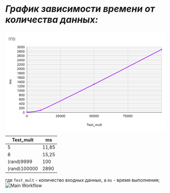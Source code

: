 # *График зависимости времени от количества данных:*
![Сделано при помощи диаграммы в Excel](https://github.com/annnalize/pr2/blob/master/img.png)

|Test_mult     |ms     |
|--------------|-------|
|5             |11,85  |
|8             |15,25  |
|(rand)9999    |100    |
|(rand)100000  |2890   |,

где `Test_mult` - количество входных данных, а `ms` - время выполнения;
![Main Workflow](https://github.com/annnalize/pr2/actions/workflows/check.yml/badge.svg)
